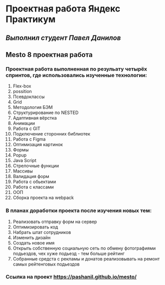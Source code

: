 # **Проектная работа Яндекс Практикум**
## *Выполнил студент Павел Данилов*

## **Mesto** 8 проектная работа

### Проектная работа выполненная по резульату четырёх спринтов, где использовались изученные технологии:
1. Flex-box
2. possition
3. Псевдоклассы
4. Grid
5. Методология БЭМ
6. Структурирование по NESTED
7. Адаптивная вёрстка
8. Анимации
9. Работа с GIT
10. Подключение сторонних библиотек
11. Работа с Figma
12. Оптимизация картинок
13. Формы
14. Popup
15. Java Script
17. Стрелочные функции
18. Массивы
19. Валидация форм
20. Работа с обьектами
21. Работа с классами
22. ООП
23. Сборка проекта на webpack

### В планах доработки проекта после изучения новых тем:
1. Реализовать отправку форм на сервер
2. Оптимизировать код
3. Набрать штат сотрудников
4. Изменить дизайн
5. Создать новое имя
6. Открыть собственную социальную сеть по обмену фотографиями подьездов, чех хуже подьезд - тем больше рейтинг
7. Собранные средста с рекламы и донатов реализовывать на ремонт самых рейтенговых подьездов

### Ссылка на проект https://pashanil.github.io/mesto/
